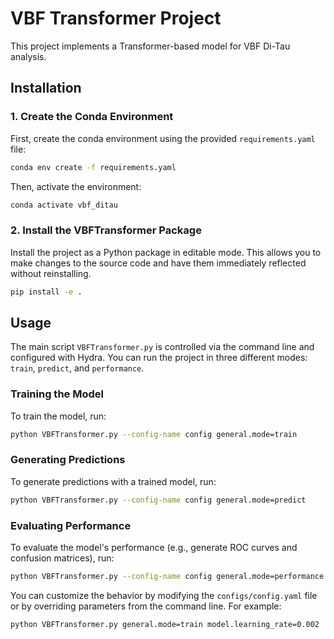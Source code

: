 # VBF Transformer Project

This project implements a Transformer-based model for VBF Di-Tau analysis.

## Installation

### 1. Create the Conda Environment

First, create the conda environment using the provided `requirements.yaml` file:

```bash
conda env create -f requirements.yaml
```

Then, activate the environment:

```bash
conda activate vbf_ditau
```

### 2. Install the VBFTransformer Package

Install the project as a Python package in editable mode. This allows you to make changes to the source code and have them immediately reflected without reinstalling.

```bash
pip install -e .
```

## Usage

The main script `VBFTransformer.py` is controlled via the command line and configured with Hydra. You can run the project in three different modes: `train`, `predict`, and `performance`.

### Training the Model

To train the model, run:

```bash
python VBFTransformer.py --config-name config general.mode=train
```

### Generating Predictions

To generate predictions with a trained model, run:

```bash
python VBFTransformer.py --config-name config general.mode=predict
```

### Evaluating Performance

To evaluate the model's performance (e.g., generate ROC curves and confusion matrices), run:

```bash
python VBFTransformer.py --config-name config general.mode=performance
```

You can customize the behavior by modifying the `configs/config.yaml` file or by overriding parameters from the command line. For example:

```bash
python VBFTransformer.py general.mode=train model.learning_rate=0.002
```
